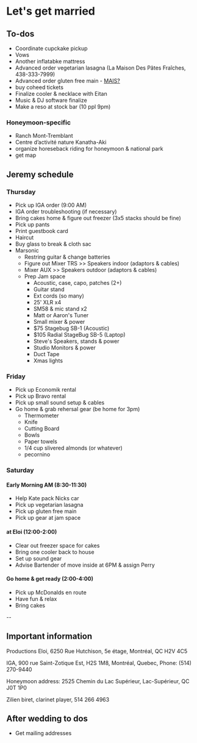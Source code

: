 # Let's get married

## To-dos

- Coordinate cupckake pickup
- Vows
- Another inflatabke mattress
- Advanced order vegetarian lasagna (La Maison Des Pâtes Fraîches, 438-333-7999)
- Advanced order gluten free main - [MAIS?](http://restaurantmais.com/)
- buy coheed tickets
- Finalize cooler & necklace with Eitan
- Music & DJ software finalize
- Make a reso at stock bar (10 ppl 9pm)

### Honeymoon-specific

- Ranch Mont-Tremblant
- Centre d’activité nature Kanatha-Aki
- organize horeseback riding for honeymoon & national park
- get map

## Jeremy schedule

### Thursday

- Pick up IGA order (9:00 AM)
- IGA order troubleshooting (if necessary)
- Bring cakes home & figure out freezer (3x5 stacks should be fine)
- Pick up pants
- Print guestbook card
- Haircut
- Buy glass to break & cloth sac
- Marsonic
  - Restring guitar & change batteries
  - Figure out Mixer TRS >> Speakers indoor (adaptors & cables)
  - Mixer AUX >> Speakers outdoor (adaptors & cables)
  - Prep Jam space
    - Acoustic, case, capo, patches (2+)
    - Guitar stand
    - Ext cords (so many)
    - 25' XLR x4
    - SM58 & mic stand x2
    - Matt or Aaron's Tuner
    - Small mixer & power
    - $75 Stagebug SB-1 (Acoustic)
    - $105 Radial StageBug SB-5 (Laptop)
    - Steve's Speakers, stands & power
    - Studio Monitors & power
    - Duct Tape
    - Xmas lights

### Friday

- Pick up Economik rental
- Pick up Bravo rental
- Pick up small sound setup & cables
- Go home & grab rehersal gear (be home for 3pm)
  - Thermometer
  - Knife
  - Cutting Board
  - Bowls
  - Paper towels
  - 1/4 cup slivered almonds (or whatever)
  - pecornino

### Saturday

#### Early Morning AM (8:30-11:30)

- Help Kate pack Nicks car
- Pick up vegetarian lasagna
- Pick up gluten free main
- Pick up gear at jam space

#### at Eloi (12:00-2:00)

- Clear out freezer space for cakes
- Bring one cooler back to house
- Set up sound gear
- Advise Bartender of move inside at 6PM & assign Perry

#### Go home & get ready (2:00-4:00)

- Pick up McDonalds en route
- Have fun & relax
- Bring cakes

--

## Important information

Productions Eloi, 6250 Rue Hutchison, 5e étage, Montréal, QC H2V 4C5

IGA, 900 rue Saint-Zotique Est, H2S 1M8, Montréal, Quebec, Phone: (514) 270-9440

Honeymoon address: 2525 Chemin du Lac Supérieur, Lac-Supérieur, QC J0T 1P0

Zilien biret, clarinet player, 514 266 4963

## After wedding to dos

- Get mailing addresses
